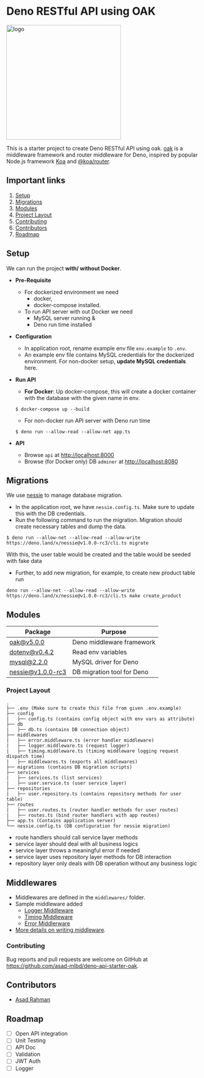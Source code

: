 # Deno RESTful API using OAK

<img src="https://deno.land/images/deno_logo.png" alt="logo" width="300"/>

This is a starter project to create Deno RESTful API using oak. [oak](https://github.com/oakserver/oak) is a middleware framework and router middleware for Deno, inspired by popular Node.js framework [Koa](https://koajs.com/) and [@koa/router](https://github.com/koajs/router/).

## Important links
 1) [Setup](#setup)
 2) [Migrations](#migrations)
 3) [Modules](#modules)
 4) [Project Layout](#project-layout)
 5) [Contributing](#contributing)
 6) [Contributors](#contributors)
 7) [Roadmap](#roadmap)

## Setup
We can run the project **with/ without Docker**. 
- **Pre-Requisite**
    - For dockerized environment we need 
        - docker, 
        - docker-compose installed.
    - To run API server with out Docker we need
        - MySQL server running &
        - Deno run time installed
- **Configuration**
    - In application root, rename example env file `env.example` to `.env`.
    - An example env file contains MySQL credentials for the dockerized environment. For non-docker setup, **update MySQL credentials** here.
- **Run API**
    - **For Docker**: Up docker-compose, this will create a docker container with the database with the given name in env. 
    ``` 
    $ docker-compose up --build
    ```

    - For non-docker run API server with Deno run time
    ```
    $ deno run --allow-read --allow-net app.ts
    ```
- **API** 
    - Browse `api` at [http://localhost:8000](http://localhost:8000)
    - Browse (for Docker only) DB `adminer` at [http://localhost:8080](http://localhost:8080)

## Migrations 
We use [nessie](https://deno.land/x/nessie) to manage database migration. 
- In the application root, we have `nessie.config.ts`. Make sure to update this with the DB credentials. 
- Run the following command to run the migration. Migration should create necessary tables and dump the data.
```
$ deno run --allow-net --allow-read --allow-write https://deno.land/x/nessie@v1.0.0-rc3/cli.ts migrate
```

With this, the user table would be created and the table would be seeded with fake data

- Further, to add new migration, for example, to create new product table run
```
deno run --allow-net --allow-read --allow-write https://deno.land/x/nessie@v1.0.0-rc3/cli.ts make create_product
```

## Modules


| Package  | Purpose |
| ---------|---------|
|[oak@v5.0.0](https://deno.land/x/oak@v5.0.0/mod.ts)| Deno middleware framework|
|[dotenv@v0.4.2](https://deno.land/x/dotenv@v0.4.2/mod.ts)| Read env variables|
|[mysql@2.2.0](https://deno.land/x/mysql@2.2.0/mod.ts)|MySQL driver for Deno|
|[nessie@v1.0.0-rc3](https://deno.land/x/nessie@v1.0.0-rc3/mod.ts)| DB migration tool for Deno|

### Project Layout 

```
.
├── .env (Make sure to create this file from given .env.example)
├── config
|   ├── config.ts (contains config object with env vars as attribute)
├── db
|   ├── db.ts (contains DB connection object)
├── middlewares
|   ├── error.middleware.ts (error handler middleware)
|   ├── logger.middleware.ts (request logger)
|   ├── timing.middleware.ts (timing middleware logging request dispatch time)
|   ├── middlewares.ts (exports all middlewares)
├── migrations (contains DB migration scripts)
├── services
|   ├── services.ts (list services)
|   ├── user.service.ts (user service layer)
├── repositories
|   ├── user.repository.ts (contains repository methods for user table)
├── routes
|   ├── user.routes.ts (router handler methods for user routes)
|   ├── routes.ts (bind router handlers with app routes)
├── app.ts (Contains application server)
└── nessie.config.ts (DB configuration for nessie migration)
```
- route handlers should call service layer methods
- service layer should deal with all business logics
- service layer throws a meaningful error if needed
- service layer uses repository layer methods for DB interaction
- repository layer only deals with DB operation without any business logic


## Middlewares
- Middlewares are defined in the `middlewares/` folder.
- Sample middleware added
    - [Logger Middleware](/middlewares/logger.middleware.ts)
    - [Timing Middleware](/middlewares/timing.middleware.ts)
    - [Error Middlerware](/middlewares/error.middleware.ts)
- [More details on writing middleware](https://deno.land/x/oak#application-middleware-and-context).

### Contributing
Bug reports and pull requests are welcome on GitHub at https://github.com/asad-mlbd/deno-api-starter-oak. 

## Contributors
- [Asad Rahman](https://github.com/asad-mlbd)

## Roadmap

- [ ] Open API integration
- [ ] Unit Testing
- [ ] API Doc
- [ ] Validation
- [ ] JWT Auth
- [ ] Logger

